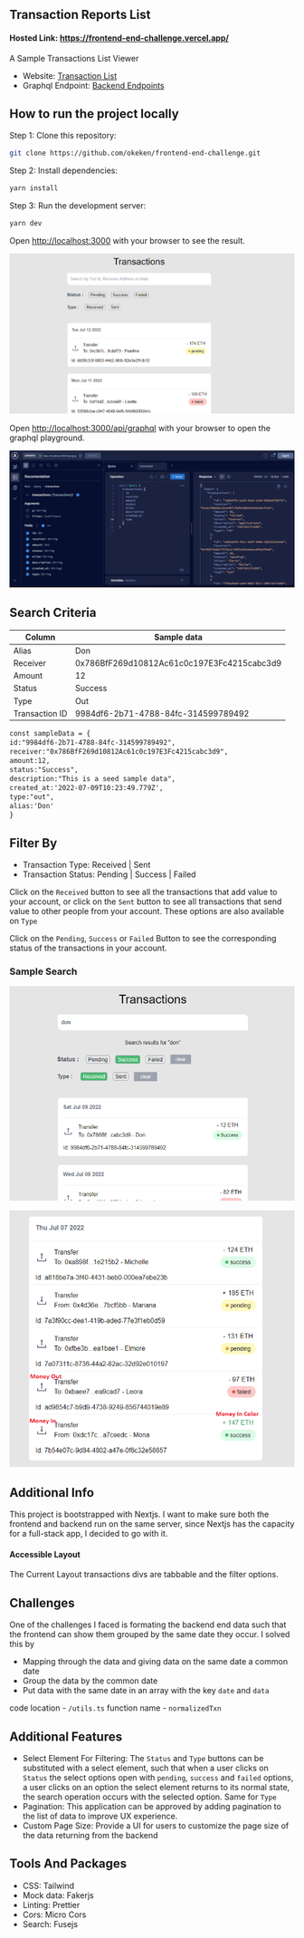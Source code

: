 ## Transaction Reports List

#### Hosted Link: <a href="https://frontend-end-challenge.vercel.app/" target="_blank">https://frontend-end-challenge.vercel.app/</a>

A Sample Transactions List Viewer

- Website: [Transaction List ](https://frontend-end-challenge.vercel.app/)
- Graphql Endpoint: [Backend Endpoints ](https://frontend-end-challenge.vercel.app/api/graphql)

## How to run the project locally

Step 1: Clone this repository:

```bash
git clone https://github.com/okeken/frontend-end-challenge.git
```

Step 2: Install dependencies:

```bash
yarn install
```

Step 3: Run the development server:

```bash
yarn dev
```

Open [http://localhost:3000](http://localhost:3000) with your browser to see the result.

![Home](https://github.com/okeken/frontend-end-challenge/blob/main/public/transactions.png?raw=true)

Open [http://localhost:3000/api/graphql](http://localhost:3000/api/graphql) with your browser to open the graphql playground.

![Graphql Explorer](https://github.com/okeken/frontend-end-challenge/blob/main/public/graphqlendpoint.png?raw=true)

## Search Criteria

| Column         | Sample data                                |
| -------------- | ------------------------------------------ |
| Alias          | Don                                        |
| Receiver       | 0x786BfF269d10812Ac61c0c197E3Fc4215cabc3d9 |
| Amount         | 12                                         |
| Status         | Success                                    |
| Type           | Out                                        |
| Transaction ID | 9984df6-2b71-4788-84fc-314599789492        |

```
const sampleData = {
id:"9984df6-2b71-4788-84fc-314599789492",
receiver:"0x786BfF269d10812Ac61c0c197E3Fc4215cabc3d9",
amount:12,
status:"Success",
description:"This is a seed sample data",
created_at:'2022-07-09T10:23:49.779Z',
type:"out",
alias:'Don'
}
```

## Filter By

- Transaction Type: Received | Sent
- Transaction Status: Pending | Success | Failed

Click on the `Received` button to see all the transactions that add value to your account, or click on the `Sent` button to see all transactions that send value to other people from your account. These options are also available on `Type`

Click on the `Pending`, `Success` or `Failed` Button to see the corresponding status of the transactions in your account.

### Sample Search

![Sample Search](https://github.com/okeken/frontend-end-challenge/blob/main/public/searchsample.png?raw=true)

![Search ](https://github.com/okeken/frontend-end-challenge/blob/main/public/transact.png?raw=true)

## Additional Info

This project is bootstrapped with Nextjs. I want to make sure both the frontend and backend run on the same server, since Nextjs has the capacity for a full-stack app, I decided to go with it.

#### Accessible Layout

The Current Layout transactions divs are tabbable and the filter options.

## Challenges

One of the challenges I faced is formating the backend end data such that the frontend can show them grouped by the same date they occur. I solved this by

- Mapping through the data and giving data on the same date a common date
- Group the data by the common date
- Put data with the same date in an array with the key `date` and `data`

code location - `/utils.ts`
function name - `normalizedTxn`

## Additional Features

- Select Element For Filtering: The `Status` and `Type` buttons can be substituted with a select element, such that when a user clicks on `Status` the select options open with `pending`, `success` and `failed` options, a user clicks on an option the select element returns to its normal state, the search operation occurs with the selected option. Same for `Type`
- Pagination: This application can be approved by adding pagination to the list of data to improve UX experience.
- Custom Page Size: Provide a UI for users to customize the page size of the data returning from the backend

## Tools And Packages

- CSS: Tailwind
- Mock data: Fakerjs
- Linting: Prettier
- Cors: Micro Cors
- Search: Fusejs
